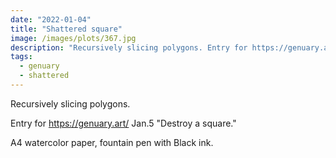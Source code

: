 ```yaml
---
date: "2022-01-04"
title: "Shattered square"
image: /images/plots/367.jpg
description: "Recursively slicing polygons. Entry for https://genuary.art/ Jan.5 Destroy a square."
tags:
  - genuary
  - shattered
---
```


Recursively slicing polygons.

Entry for https://genuary.art/ Jan.5 "Destroy a square."

A4 watercolor paper, fountain pen with Black ink.
